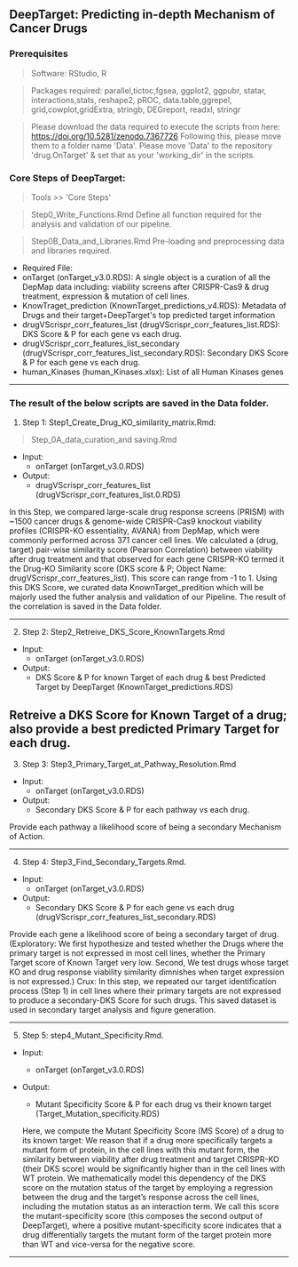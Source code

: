 ## DeepTarget: Predicting in-depth Mechanism of Cancer Drugs
 
### Prerequisites
> Software: RStudio, R

> Packages required: parallel,tictoc,fgsea, ggplot2, ggpubr, statar, interactions,stats, reshape2, pROC, data.table,ggrepel, grid,cowplot,gridExtra, stringb, DEGreport, readxl, stringr

> Please download the data required to execute the scripts from here: https://doi.org/10.5281/zenodo.7367726
Following this, please move them to a folder name 'Data'. Please move 'Data' to the repository 'drug.OnTarget' & set that as your 'working_dir' in the scripts.

### Core Steps of DeepTarget:
> Tools >> 'Core Steps'

> Step0_Write_Functions.Rmd
Define all function required for the analysis and validation of our pipeline. 

> Step0B_Data_and_Libraries.Rmd
Pre-loading and preprocessing data and libraries required.
* Required File:
 * onTarget (onTarget_v3.0.RDS): A single object is a curation of all the DepMap data including: viability screens after CRISPR-Cas9 & drug treatment, expression & mutation of cell lines.
 * KnowTraget_prediction (KnownTarget_predictions_v4.RDS): Metadata of Drugs and their target+DeepTarget's top predicted target information 
 * drugVScrispr_corr_features_list (drugVScrispr_corr_features_list.RDS): DKS Score & P for each gene vs each drug. 
 * drugVScrispr_corr_features_list_secondary (drugVScrispr_corr_features_list_secondary.RDS): Secondary DKS Score & P for each gene vs each drug.
 * human_Kinases (human_Kinases.xlsx): List of all Human Kinases genes

---
### The result of the below scripts are saved in the Data folder.

1) Step 1: Step1_Create_Drug_KO_similarity_matrix.Rmd:
> Step_0A_data_curation_and saving.Rmd
* Input:
  * onTarget (onTarget_v3.0.RDS)
* Output:
  * drugVScrispr_corr_features_list (drugVScrispr_corr_features_list.0.RDS)

In this Step, we compared large-scale drug response screens (PRISM) with ~1500 cancer drugs & genome-wide CRISPR-Cas9 knockout viability profiles (CRISPR-KO essentiality, AVANA) from DepMap, which were commonly performed across 371 cancer cell lines. We calculated a (drug, target) pair-wise similarity score (Pearson Correlation) between viability after drug treatment and that observed for each gene CRISPR-KO termed it the Drug-KO Similarity score (DKS score & P; Object Name: drugVScrispr_corr_features_list). This score can range from -1 to 1. Using this DKS Score, we curated data KnownTarget_predition which will be majorly used the futher analysis and validation of our Pipeline. The result of the correlation is saved in the Data folder.

---
2) Step 2: Step2_Retreive_DKS_Score_KnownTargets.Rmd
* Input:
  * onTarget (onTarget_v3.0.RDS)
* Output:
  * DKS Score & P for known Target of each drug & best Predicted Target by DeepTarget (KnownTarget_predictions.RDS)

Retreive a DKS Score for Known Target of a drug; also provide a best predicted Primary Target for each drug.
---

3) Step 3: Step3_Primary_Target_at_Pathway_Resolution.Rmd
* Input:
  * onTarget (onTarget_v3.0.RDS) 
* Output:
  * Secondary DKS Score & P for each pathway vs each drug.

Provide each pathway a likelihood score of being a secondary Mechanism of Action.

---
4) Step 4: Step3_Find_Secondary_Targets.Rmd.
* Input:
  * onTarget (onTarget_v3.0.RDS) 
* Output:
  * Secondary DKS Score & P for each gene vs each drug (drugVScrispr_corr_features_list_secondary.RDS)

Provide each gene a likelihood score of being a secondary target of drug. (Exploratory: We first hypothesize and tested whether the Drugs where the primary target is not expressed in most cell lines, whether the Primary Target score of Known Target very low. Second, We test drugs whose target KO and drug response viability similarity dimnishes when target expression is not expressed.) Crux: In this step, we repeated our target identification process (Step 1) in cell lines where their primary targets are not expressed to produce a secondary-DKS Score for such drugs. This saved dataset is used in secondary target analysis and figure generation.

---

5) Step 5: step4_Mutant_Specificity.Rmd.
* Input:
  * onTarget (onTarget_v3.0.RDS) 
* Output:
  * Mutant Specificity Score & P for each drug vs their known target (Target_Mutation_specificity.RDS)

  Here, we compute the Mutant Specificity Score (MS Score) of a drug to its known target: We reason that if a drug more specifically targets a mutant form of protein, in the cell lines with this mutant form, the similarity between viability after drug treatment and target CRISPR-KO (their DKS score) would be significantly higher than in the cell lines with WT protein. We mathematically model this dependency of the DKS score on the mutation status of the target by employing a regression between the drug and the target’s response across the cell lines, including the mutation status as an interaction term. We call this score the mutant-specificity score (this composes the second output of DeepTarget), where a positive mutant-specificity score indicates that a drug differentially targets the mutant form of the target protein more than WT and vice-versa for the negative score.
---
